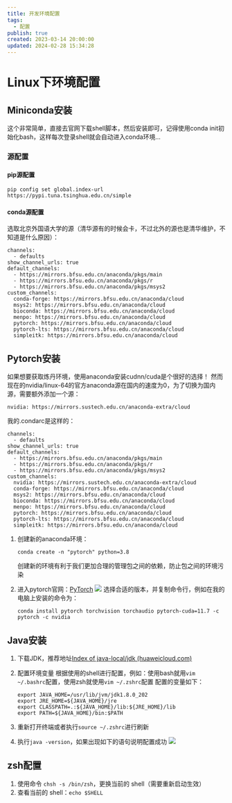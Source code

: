 ```yaml
---
title: 开发环境配置
tags:
  - 配置
publish: true
created: 2023-03-14 20:00:00
updated: 2024-02-28 15:34:28
---
```


# Linux下环境配置


## Miniconda安装

这个非常简单，直接去官网下载shell脚本，然后安装即可，记得使用conda init初始化bash，这样每次登录shell就会自动进入conda环境...

### 源配置

#### pip源配置
```
pip config set global.index-url https://pypi.tuna.tsinghua.edu.cn/simple
```

#### conda源配置
选取北京外国语大学的源（清华源有的时候会卡，不过北外的源也是清华维护，不知道是什么原因）：
```
channels:
  - defaults
show_channel_urls: true
default_channels:
  - https://mirrors.bfsu.edu.cn/anaconda/pkgs/main
  - https://mirrors.bfsu.edu.cn/anaconda/pkgs/r
  - https://mirrors.bfsu.edu.cn/anaconda/pkgs/msys2
custom_channels:
  conda-forge: https://mirrors.bfsu.edu.cn/anaconda/cloud
  msys2: https://mirrors.bfsu.edu.cn/anaconda/cloud
  bioconda: https://mirrors.bfsu.edu.cn/anaconda/cloud
  menpo: https://mirrors.bfsu.edu.cn/anaconda/cloud
  pytorch: https://mirrors.bfsu.edu.cn/anaconda/cloud
  pytorch-lts: https://mirrors.bfsu.edu.cn/anaconda/cloud
  simpleitk: https://mirrors.bfsu.edu.cn/anaconda/cloud
```

## Pytorch安装

如果想要获取炼丹环境，使用anaconda安装cudnn/cuda是个很好的选择！
然而现在的nvidia/linux-64的官方anaconda源在国内的速度为0，为了切换为国内源，需要额外添加一个源：
```
nvidia: https://mirrors.sustech.edu.cn/anaconda-extra/cloud
```

我的.condarc是这样的：
```
channels:
  - defaults
show_channel_urls: true
default_channels:
  - https://mirrors.bfsu.edu.cn/anaconda/pkgs/main
  - https://mirrors.bfsu.edu.cn/anaconda/pkgs/r
  - https://mirrors.bfsu.edu.cn/anaconda/pkgs/msys2
custom_channels:
  nvidia: https://mirrors.sustech.edu.cn/anaconda-extra/cloud
  conda-forge: https://mirrors.bfsu.edu.cn/anaconda/cloud
  msys2: https://mirrors.bfsu.edu.cn/anaconda/cloud
  bioconda: https://mirrors.bfsu.edu.cn/anaconda/cloud
  menpo: https://mirrors.bfsu.edu.cn/anaconda/cloud
  pytorch: https://mirrors.bfsu.edu.cn/anaconda/cloud
  pytorch-lts: https://mirrors.bfsu.edu.cn/anaconda/cloud
  simpleitk: https://mirrors.bfsu.edu.cn/anaconda/cloud
```

1. 创建新的anaconda环境：
	```shell
	conda create -n "pytorch" python=3.8
	```
	创建新的环境有利于我们更加合理的管理包之间的依赖，防止包之间的环境污染

2. 进入pytorch官网：[PyTorch](https://pytorch.org/)
![](https://obsidian-pic-1258776558.cos.ap-nanjing.myqcloud.com/blog/Pasted%2520image%252020221112201609.png)
	选择合适的版本，并复制命令行，例如在我的电脑上安装的命令为：
	```shell
	conda install pytorch torchvision torchaudio pytorch-cuda=11.7 -c pytorch -c nvidia
	```

## Java安装
1. 下载JDK，推荐地址[Index of java-local/jdk (huaweicloud.com)](https://mirrors.huaweicloud.com/java/jdk/)
2. 配置环境变量
	根据使用的shell进行配置，例如：使用bash就用`vim ~/.bashrc`配置，使用zsh就使用`vim ~/.zshrc`配置
	配置的变量如下：
	``` shell
	export JAVA_HOME=/usr/lib/jvm/jdk1.8.0_202
	export JRE_HOME=${JAVA_HOME}/jre
	export CLASSPATH=.:${JAVA_HOME}/lib:${JRE_HOME}/lib
	export PATH=${JAVA_HOME}/bin:$PATH
    ```

3. 重新打开终端或者执行`source ~/.zshrc`进行刷新
4. 执行`java -version`，如果出现如下的语句说明配置成功
![](https://obsidian-pic-1258776558.cos.ap-nanjing.myqcloud.com/blog/Pasted%2520image%252020221130205223.png)

## zsh配置

1. 使用命令 `chsh -s /bin/zsh`，更换当前的 shell（需要重新启动生效）
2. 查看当前的 shell：`echo $SHELL`